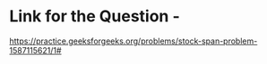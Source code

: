 # Link for the Question - 

https://practice.geeksforgeeks.org/problems/stock-span-problem-1587115621/1#